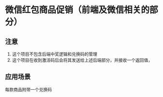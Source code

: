 # 微信红包商品促销（前端及微信相关的部分）

## 注意
1. 这个项目不包含后端中奖逻辑和兑换码的管理
2. 这个项目在收到激活码后会将其发送给上述后端部分，并接收一个返回值，
## 应用场景
每款商品附带一个兑换码